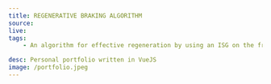```yaml
---
title: REGENERATIVE BRAKING ALGORITHM 
source: 
live: 
tags:
    - An algorithm for effective regeneration by using an ISG on the front axle for regen at relatively higher speeds and a KERS system on the rear axle for low speeds. The algorithm is used to find the optimum way to apply the two methods in front drive vehicles.

desc: Personal portfolio written in VueJS
image: /portfolio.jpeg
---
```

